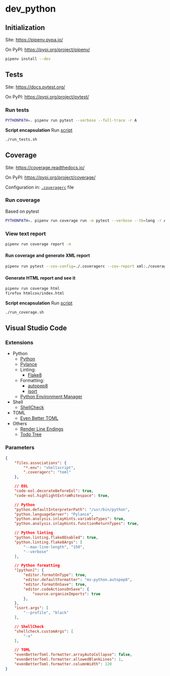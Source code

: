 # dev_python

## Initialization

Site: https://pipenv.pypa.io/

On PyPI: https://pypi.org/project/pipenv/

```bash
pipenv install --dev
```

## Tests

Site: https://docs.pytest.org/

On PyPI: https://pypi.org/project/pytest/

### Run tests

```bash
PYTHONPATH=. pipenv run pytest --verbose --full-trace -r A
```

**Script encapsulation**
Run [script](./run_tests.sh)

```bash
./run_tests.sh
```

## Coverage

Site: https://coverage.readthedocs.io/

On PyPI: https://pypi.org/project/coverage/

Configuration in: [`.coveragerc`](./.coveragerc) file

### Run coverage

Based on pytest

```bash
PYTHONPATH=. pipenv run coverage run -m pytest --verbose --tb=long -r A
```

### View text report

```bash
pipenv run coverage report -m
```

#### Run coverage and generate XML report

```bash
pipenv run pytest --cov-config=./.coveragerc --cov-report xml:./coverage.xml --cov .
```

#### Generate HTML report and see it

```bash
pipenv run coverage html
firefox htmlcov/index.html
```

**Script encapsulation**
Run [script](./run_coverage.sh)

```bash
./run_coverage.sh
```

## Visual Studio Code

### Extensions

* Python
  * [Python](https://marketplace.visualstudio.com/items?itemName=ms-python.python)
  * [Pylance](https://marketplace.visualstudio.com/items?itemName=ms-python.vscode-pylance)
  * Linting:
    * [Flake8](https://marketplace.visualstudio.com/items?itemName=ms-python.flake8)
  * Formatting:
    * [autopep8](https://marketplace.visualstudio.com/items?itemName=ms-python.autopep8)
    * [isort](https://marketplace.visualstudio.com/items?itemName=ms-python.isort)
  * [Python Environment Manager](https://marketplace.visualstudio.com/items?itemName=donjayamanne.python-environment-manager)
* Shell
  * [ShellCheck](https://marketplace.visualstudio.com/items?itemName=timonwong.shellcheck)
* TOML
  * [Even Better TOML](https://marketplace.visualstudio.com/items?itemName=tamasfe.even-better-toml)
* Others
  * [Render Line Endings](https://marketplace.visualstudio.com/items?itemName=medo64.render-crlf)
  * [Todo Tree](https://marketplace.visualstudio.com/items?itemName=Gruntfuggly.todo-tree)

### Parameters

```json
{
    "files.associations": {
        "*.env": "shellscript",
        ".coveragerc": "toml"
    },

    // EOL
    "code-eol.decorateBeforeEol": true,
    "code-eol.highlightExtraWhitespace": true,

    // Python
    "python.defaultInterpreterPath": "/usr/bin/python",
    "python.languageServer": "Pylance",
    "python.analysis.inlayHints.variableTypes": true,
    "python.analysis.inlayHints.functionReturnTypes": true,

    // Python linting
    "python.linting.flake8Enabled": true,
    "python.linting.flake8Args": [
        "--max-line-length", "150",
        "--verbose"
    ],

    // Python formatting
    "[python]": {
        "editor.formatOnType": true,
        "editor.defaultFormatter": "ms-python.autopep8",
        "editor.formatOnSave": true,
        "editor.codeActionsOnSave": {
            "source.organizeImports": true
        },
    },
    "isort.args": [
        "--profile", "black"
    ],

    // ShellCheck
    "shellcheck.customArgs": [
        "-x"
    ],

    // TOML
    "evenBetterToml.formatter.arrayAutoCollapse": false,
    "evenBetterToml.formatter.allowedBlankLines": 1,
    "evenBetterToml.formatter.columnWidth": 120
}
```
